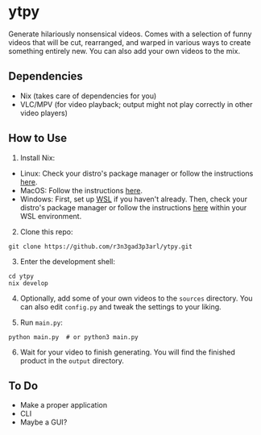 # ytpy
Generate hilariously nonsensical videos. Comes with a selection of funny videos that will be cut, rearranged, and warped in various ways to create something entirely new. You can also add your own videos to the mix.

## Dependencies
- Nix (takes care of dependencies for you)
- VLC/MPV (for video playback; output might not play correctly in other video players)

## How to Use
1. Install Nix:
- Linux: Check your distro's package manager or follow the instructions [here](https://nixos.org/download.html#nix-install-linux).
- MacOS: Follow the instructions [here](https://nixos.org/download.html#nix-install-macos).
- Windows: First, set up [WSL](https://learn.microsoft.com/en-us/windows/wsl/install) if you haven't already. Then, check your distro's package manager or follow the instructions [here](https://nixos.org/download.html#nix-install-windows) within your WSL environment.

2. Clone this repo:
```shell
git clone https://github.com/r3n3gad3p3arl/ytpy.git
```
3. Enter the development shell:
```shell
cd ytpy
nix develop
```
4. Optionally, add some of your own videos to the `sources` directory. You can also edit `config.py` and tweak the settings to your liking.

5. Run `main.py`:
```shell
python main.py  # or python3 main.py
```
6. Wait for your video to finish generating. You will find the finished product in the `output` directory.

## To Do
- Make a proper application
- CLI
- Maybe a GUI?
